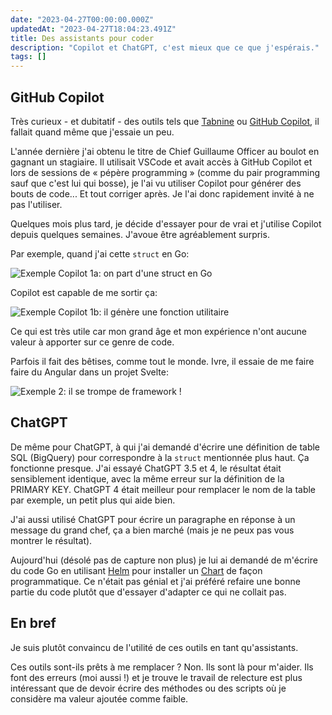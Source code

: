 ```yaml
---
date: "2023-04-27T00:00:00.000Z"
updatedAt: "2023-04-27T18:04:23.491Z"
title: Des assistants pour coder
description: "Copilot et ChatGPT, c'est mieux que ce que j'espérais."
tags: []
---
```


## GitHub Copilot

Très curieux - et dubitatif - des outils tels que [Tabnine](https://www.tabnine.com/) ou [GitHub Copilot](https://github.com/features/copilot/), il fallait quand même que j'essaie un peu.

L'année dernière j'ai obtenu le titre de Chief Guillaume Officer au boulot en gagnant un stagiaire. Il utilisait VSCode et avait accès à GitHub Copilot et lors de sessions de « pépère programming » (comme du pair programming sauf que c'est lui qui bosse), je l'ai vu utiliser Copilot pour générer des bouts de code... Et tout corriger après. Je l'ai donc rapidement invité à ne pas l'utiliser.

Quelques mois plus tard, je décide d'essayer pour de vrai et j'utilise Copilot depuis quelques semaines. J'avoue être agréablement surpris.

Par exemple, quand j'ai cette `struct` en Go:

![Exemple Copilot 1a: on part d'une struct en Go](/contentful/2au3I6A9rwVVRydq95rLjF/0376d05f6a8f97d3149320b87894535c/copilot-1a.png)

Copilot est capable de me sortir ça:

![Exemple Copilot 1b: il génère une fonction utilitaire](/contentful/1lmPFFIbM66FAlu3XvlQQJ/e4805d49b5ec9f32f2408acf21931bef/copilot-1b.png)

Ce qui est très utile car mon grand âge et mon expérience n'ont aucune valeur à apporter sur ce genre de code.

Parfois il fait des bêtises, comme tout le monde. Ivre, il essaie de me faire faire du Angular dans un projet Svelte:

![Exemple 2: il se trompe de framework !](/contentful/zACvb8WRbhrgbdmNUayTU/109b6122481f3204b5ca9f52d66e4eb6/copilot-fail.png)

## ChatGPT

De même pour ChatGPT, à qui j'ai demandé d'écrire une définition de table SQL (BigQuery) pour correspondre à la `struct` mentionnée plus haut. Ça fonctionne presque. J'ai essayé ChatGPT 3.5 et 4, le résultat était sensiblement identique, avec la même erreur sur la définition de la PRIMARY KEY. ChatGPT 4 était meilleur pour remplacer le nom de la table par exemple, un petit plus qui aide bien.

J'ai aussi utilisé ChatGPT pour écrire un paragraphe en réponse à un message du grand chef, ça a bien marché (mais je ne peux pas vous montrer le résultat).

Aujourd'hui (désolé pas de capture non plus) je lui ai demandé de m'écrire du code Go en utilisant [Helm](https://github.com/helm/helm) pour installer un [Chart](https://helm.sh/docs/topics/charts/) de façon programmatique. Ce n'était pas génial et j'ai préféré refaire une bonne partie du code plutôt que d'essayer d'adapter ce qui ne collait pas.

## En bref

Je suis plutôt convaincu de l'utilité de ces outils en tant qu'assistants.

Ces outils sont-ils prêts à me remplacer ? Non. Ils sont là pour m'aider. Ils font des erreurs (moi aussi !) et je trouve le travail de relecture est plus intéressant que de devoir écrire des méthodes ou des scripts où je considère ma valeur ajoutée comme faible.
